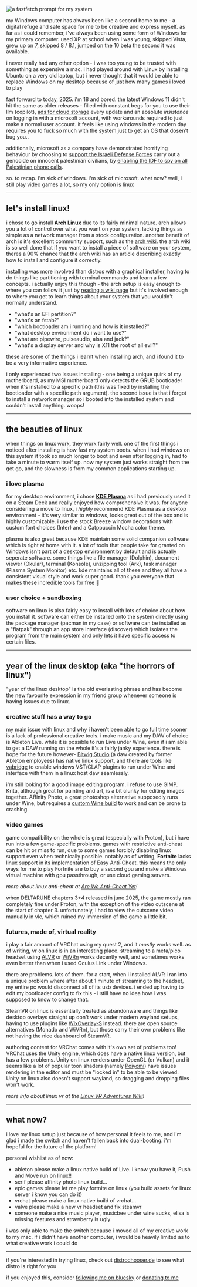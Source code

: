 ![a fastfetch prompt for my system](/assets/blog_img/06092025-linux/fastfetch.png)

my Windows computer has always been like a second home to me - a
digital refuge and safe space for me to be creative and express
myself. as far as i could remember, i've always been using some 
form of Windows for my primary computer. used XP at school when
i was young, skipped Vista, grew up on 7, skipped 8 / 8.1, 
jumped on the 10 beta the second it was available.

i never really had any other option - i was too young to be 
trusted with something as expensive a mac. i had played around with
Linux by installing Ubuntu on a very old laptop, but i never
thought that it would be able to replace Windows on my desktop
because of just how many games i loved to play

fast forward to today, 2025. i'm 18 and bored. the latest Windows
11 didn't hit the same as older releases - filled with constant 
begs for you to use their llm (copilot), [ads for cloud storage](https://www.reddit.com/r/Windows11/comments/1eefr2m/windows_11_now_shows_a_fullscreen_popup_to_use/) 
every update and an absolute *insistance* on logging in with a
microsoft account, with workarounds required to just make a normal
user account. it feels like using windows in the modern day
requires you to fuck so much with the system just to get an OS that
dosen't bug you..

additionally, microsoft as a company have demonstrated horrifying
behaviour by choosing to [support the Israeli Defense Forces](https://www.theguardian.com/world/2025/jan/23/israeli-military-gaza-war-microsoft) carry out a genocide on innocent palestinian civilians, by [enabling the IDF to spy on all Palestinian phone calls](https://www.theguardian.com/world/2025/aug/06/microsoft-israeli-military-palestinian-phone-calls-cloud).

so. to recap. i'm sick of windows. i'm sick of microsoft. what now?
well, i still play video games a lot, so my only option is linux

---

## let's install linux!

i chose to go install [**Arch Linux**](https://archlinux.org/) due to
its fairly minimal nature. arch allows you a lot of control over
what you want on your system, lacking things as simple as a network
manager from a stock configuration. another benefit of arch is
it's excellent community support, such as the [arch wiki](https://wiki.archlinux.org/title/Main_page).
the arch wiki is so well done that if you want to install a piece
of software on your system, theres a 90% chance that the arch wiki
has an article describing exactly how to install and configure it
correctly.

installing was more involved than distros with a graphical 
installer, having to do things like partitioning with terminal
commands and learn a few concepts. i 
actually enjoy this though - the arch setup is easy enough to where
you can follow it just by [reading a wiki page](https://wiki.archlinux.org/title/Installation_guide) but it's involved enough
to where you get to learn things about your system that you
wouldn't normally understand. 

- "what's an EFI partition?"
- "what's an fstab?"
- "which bootloader am i running and how is it installed?"
- "what desktop environment do i want to use?"
- "what are pipewire, pulseaudio, alsa and jack?"
- "what's a display server and why is X11 the root of all evil?"

these are some of the things i learnt when installing arch, and i
found it to be a very informative experience.

i only experienced two issues installing - one being a unique
quirk of my motherboard, as my MSI motherboard only detects the
GRUB bootloader when it's installed to a specific path (this was
fixed by installing the bootloader with a specific path argument).
the second issue is that i forgot to install a network manager so
i booted into the installed system and couldn't install anything.
woops!

---

## the beauties of linux

when things on linux work, they work fairly well. one of the first
things i noticed after installing is how fast my system boots. when
i had windows on this system it took so much longer to boot and
even after logging in, had to take a minute to warm itself up. now
my system just works straight from the get go, and the slowness is
from my common applications starting up.

### i love plasma

for my desktop environment, i chose [**KDE Plasma**](https://kde.org/plasma-desktop/) 
as i had previously used it on a Steam Deck and really enjoyed 
how comprehensive it was. for anyone considering a move to linux,
i *highly* recommend KDE Plasma as a desktop environment - it's 
very similar to windows, looks great out of the box and is highly
customizable. i use the stock Breeze window decorations with
custom font choices (Inter) and a Catppuccin Mocha color theme.

plasma is also great because KDE maintain some solid companion
software which is right at home with it. a lot of tools that people
take for granted on Windows isn't part of a desktop environment by
default and is actually seperate software. some things like a file
manager (Dolphin), document viewer (Okular), terminal (Konsole), 
unzipping tool (Ark), task manager (Plasma System Monitor) etc.
kde maintains all of these and they all have a consistent visual
style and work super good. thank you everyone that makes these 
incredible tools for free 💜

### user choice + sandboxing

software on linux is also fairly easy to install with lots of
choice about how you install it. software can either be installed
onto the system directly using the package manager (pacman in my 
case) or software can be installed as a "flatpak" through an
app store interface (discover) which isolates the program from the 
main system and only lets it have specific access to certain files.

---

## year of the linux desktop (aka "the horrors of linux")

"year of the linux desktop" is the old everlasting phrase and has
become the new favourite expression in my friend group whenever someone
is having issues due to linux.

### creative stuff has a way to go

my main issue with linux and why i haven't been able to go full time
sooner is a lack of professional creative tools. i make music and my
DAW of choice is Ableton Live. while it is possible to run Live under
Wine, even if i am able to get a DAW running on the whole it's a
fairly janky experience. there is hope for the future however- [Bitwig Studio](https://www.bitwig.com/) (a daw created by former Ableton employees) has native linux support, and there are
tools like [yabridge](https://github.com/robbert-vdh/yabridge) to enable windows VST/CLAP plugins to run under Wine and interface with
them in a linux host daw seamlessly.

i'm still looking for a good image editing program. i refuse to use GIMP. 
Krita, although great for painting and art, is a bit clunky for 
editing images together. Affinity Photo, a great photoshop
alternative supposedly runs under Wine, but requires a [custom Wine build](https://gitlab.winehq.org/ElementalWarrior/wine) 
to work and can be prone to crashing.

### video games

game compatibility on the whole is great (especially with Proton), but
i have run into a few game-specific problems. games with restrictive
anti-cheat can be hit or miss to run, due to some games forcibly 
disabling linux support even when technically possible. notably as of writing, **Fortnite** 
lacks linux support in its implementation of Easy Anti-Cheat. this means the only ways
for me to play Fortnite are to buy a second gpu and make a 
Windows virtual machine with gpu passthrough, or use cloud gaming servers.

*more about linux anti-cheat at [Are We Anti-Cheat Yet](https://areweanticheatyet.com/)!*

when DELTARUNE chapters 3+4 released in june 2025, the game mostly
ran completely fine under Proton, with the exception of the video
cutscene at the start of chapter 3. unfortunately, i had to view
the cutscene video manually in vlc, which ruined my immersion of
the game a little bit.

### futures, made of, virtual reality

i play a fair amount of VRChat using my quest 2, and it *mostly* works well. as of writing, vr on linux is in an
interesting place. streaming to a meta/pico headset using [ALVR](https://github.com/alvr-org/ALVR)
or [WiVRn](https://github.com/WiVRn/WiVRn) works decently well, 
and sometimes works even better than when i used Oculus Link under 
Windows.

there are problems. lots of them. for a start, when i installed ALVR i ran into a unique problem where after about
1 minute of streaming to the headset, my entire pc would disconnect
all of its usb devices. i ended up having to edit my bootloader
config to fix this - i still have no idea how i was supposed to 
know to change that.

SteamVR on linux is essentially treated as abandonware and things like desktop 
overlays straight up don't work under modern wayland setups, 
having to use plugins like [WlxOverlay-S](https://github.com/galister/wlx-overlay-s) instead. there are open source 
alternatives (Monado and WiVRn), but those carry their own 
problems like not having the nice dashboard of SteamVR.

authoring content for VRChat comes with it's own set of problems
too! VRChat uses the Unity engine, which does have a native linux
version, but has a few problems. Unity on linux renders under
OpenGL (or Vulkan) and it seems like a lot of popular toon shaders
(namely [Poiyomi](https://www.poiyomi.com/)) have issues rendering
in the editor and must be "locked in" to be able to be viewed.
Unity on linux also doesn't support wayland, so dragging and
dropping files won't work.

*more info about linux vr at the [Linux VR Adventures Wiki](https://lvra.github.io)!*

---

## what now?
i love my linux setup just because of how personal it feels to me,
and i'm glad i made the switch and haven't fallen back into
dual-booting. i'm hopeful for the future of the platform!

personal wishlist as of now:
- ableton please make a linux native build of Live. i know you have it, Push and Move run on linux!!
- serif please affinity photo linux build...
- epic games please let me play fortnite on linux (you build assets for linux server i know you can do it)
- vrchat please make a linux native build of vrchat...
- valve please make a new vr headset and fix steamvr
- someone make a nice music player, musicbee under wine sucks,
elisa is missing features and strawberry is ugly

i was only able to make the switch because i moved all of my 
creative work to my mac. if i didn't have another computer, i 
would be heavily limited as to what creative work i could do

---

if you're interested in trying linux, check out 
[distrochooser.de](https://distrochooser.de/) to see what distro
is right for you

if you enjoyed this, consider [following me on bluesky](https://bsky.app/profile/mae.wtf) or [donating to me](https://ko-fi.com/vimae)